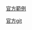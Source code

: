[官方範例](https://springdoc.org/demos.html)

[官方git](https://github.com/springdoc/springdoc-openapi-demos.git)